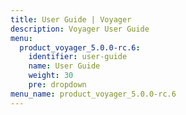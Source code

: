 ```yaml
---
title: User Guide | Voyager
description: Voyager User Guide
menu:
  product_voyager_5.0.0-rc.6:
    identifier: user-guide
    name: User Guide
    weight: 30
    pre: dropdown
menu_name: product_voyager_5.0.0-rc.6
---
```


